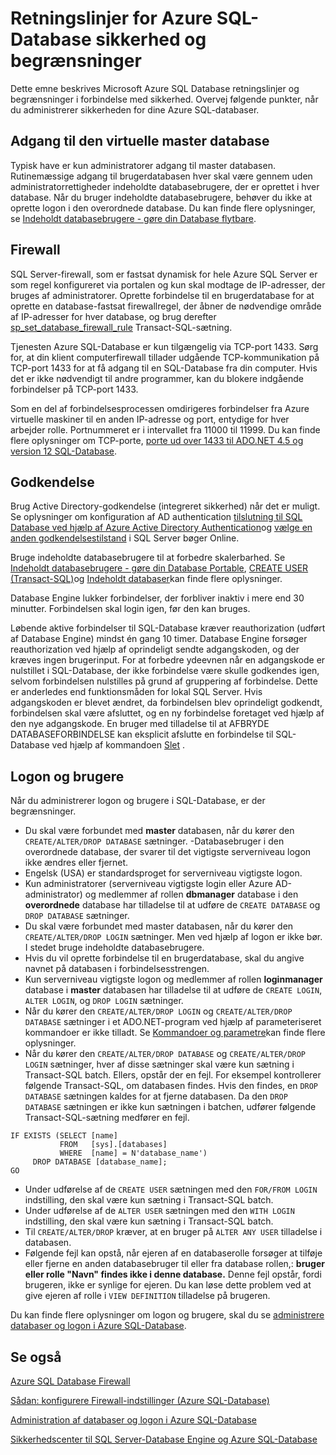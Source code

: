 <properties
   pageTitle="Retningslinjer for Azure SQL Database sikkerhed og begrænsninger | Microsoft Azure"
   description="Få mere at vide om Microsoft Azure SQL Database retningslinjer og begrænsninger i forbindelse med sikkerhed."
   services="sql-database"
   documentationCenter=""
   authors="BYHAM"
   manager="jhubbard"
   editor=""
   tags=""/>

<tags
   ms.service="sql-database"
   ms.devlang="na"
   ms.topic="article"
   ms.tgt_pltfrm="na"
   ms.workload="data-management"
   ms.date="10/18/2016"
   ms.author="rickbyh"/>

# <a name="azure-sql-database-security-guidelines-and-limitations"></a>Retningslinjer for Azure SQL-Database sikkerhed og begrænsninger

Dette emne beskrives Microsoft Azure SQL Database retningslinjer og begrænsninger i forbindelse med sikkerhed. Overvej følgende punkter, når du administrerer sikkerheden for dine Azure SQL-databaser.

## <a name="access-to-the-virtual-master-database"></a>Adgang til den virtuelle master database

Typisk have er kun administratorer adgang til master databasen. Rutinemæssige adgang til brugerdatabasen hver skal være gennem uden administratorrettigheder indeholdte databasebrugere, der er oprettet i hver database. Når du bruger indeholdte databasebrugere, behøver du ikke at oprette logon i den overordnede database. Du kan finde flere oplysninger, se [Indeholdt databasebrugere - gøre din Database flytbare](https://msdn.microsoft.com/library/ff929188.aspx).


## <a name="firewall"></a>Firewall

SQL Server-firewall, som er fastsat dynamisk for hele Azure SQL Server er som regel konfigureret via portalen og kun skal modtage de IP-adresser, der bruges af administratorer. Oprette forbindelse til en brugerdatabase for at oprette en database-fastsat firewallregel, der åbner de nødvendige område af IP-adresser for hver database, og brug derefter [sp_set_database_firewall_rule](https://msdn.microsoft.com/library/dn270010.aspx) Transact-SQL-sætning.

Tjenesten Azure SQL-Database er kun tilgængelig via TCP-port 1433. Sørg for, at din klient computerfirewall tillader udgående TCP-kommunikation på TCP-port 1433 for at få adgang til en SQL-Database fra din computer. Hvis det er ikke nødvendigt til andre programmer, kan du blokere indgående forbindelser på TCP-port 1433. 

Som en del af forbindelsesprocessen omdirigeres forbindelser fra Azure virtuelle maskiner til en anden IP-adresse og port, entydige for hver arbejder rolle. Portnummeret er i intervallet fra 11000 til 11999. Du kan finde flere oplysninger om TCP-porte, [porte ud over 1433 til ADO.NET 4.5 og version 12 SQL-Database](sql-database-develop-direct-route-ports-adonet-v12.md).


## <a name="authentication"></a>Godkendelse

Brug Active Directory-godkendelse (integreret sikkerhed) når det er muligt. Se oplysninger om konfiguration af AD authentication [tilslutning til SQL Database ved hjælp af Azure Active Directory Authentication](sql-database-aad-authentication.md)og [vælge en anden godkendelsestilstand](https://msdn.microsoft.com/library/ms144284.aspx) i SQL Server bøger Online. 

Bruge indeholdte databasebrugere til at forbedre skalerbarhed. Se [Indeholdt databasebrugere - gøre din Database Portable](https://msdn.microsoft.com/library/ff929188.aspx), [CREATE USER (Transact-SQL)](https://technet.microsoft.com/library/ms173463.aspx)og [Indeholdt databaser](https://technet.microsoft.com/library/ff929071.aspx)kan finde flere oplysninger.

Database Engine lukker forbindelser, der forbliver inaktiv i mere end 30 minutter. Forbindelsen skal login igen, før den kan bruges.

Løbende aktive forbindelser til SQL-Database kræver reauthorization (udført af Database Engine) mindst én gang 10 timer. Database Engine forsøger reauthorization ved hjælp af oprindeligt sendte adgangskoden, og der kræves ingen brugerinput. For at forbedre ydeevnen når en adgangskode er nulstillet i SQL-Database, der ikke forbindelse være skulle godkendes igen, selvom forbindelsen nulstilles på grund af gruppering af forbindelse. Dette er anderledes end funktionsmåden for lokal SQL Server. Hvis adgangskoden er blevet ændret, da forbindelsen blev oprindeligt godkendt, forbindelsen skal være afsluttet, og en ny forbindelse foretaget ved hjælp af den nye adgangskode. En bruger med tilladelse til at AFBRYDE DATABASEFORBINDELSE kan eksplicit afslutte en forbindelse til SQL-Database ved hjælp af kommandoen [Slet](https://msdn.microsoft.com/library/ms173730.aspx) .

## <a name="logins-and-users"></a>Logon og brugere

Når du administrerer logon og brugere i SQL-Database, er der begrænsninger.


- Du skal være forbundet med **master** databasen, når du kører den ``CREATE/ALTER/DROP DATABASE`` sætninger. -Databasebruger i den overordnede database, der svarer til det vigtigste serverniveau logon ikke ændres eller fjernet. 
- Engelsk (USA) er standardsproget for serverniveau vigtigste logon.
- Kun administratorer (serverniveau vigtigste login eller Azure AD-administrator) og medlemmer af rollen **dbmanager** database i den **overordnede** database har tilladelse til at udføre de ``CREATE DATABASE`` og ``DROP DATABASE`` sætninger.
- Du skal være forbundet med master databasen, når du kører den ``CREATE/ALTER/DROP LOGIN`` sætninger. Men ved hjælp af logon er ikke bør. I stedet bruge indeholdte databasebrugere.
- Hvis du vil oprette forbindelse til en brugerdatabase, skal du angive navnet på databasen i forbindelsesstrengen.
- Kun serverniveau vigtigste logon og medlemmer af rollen **loginmanager** database i **master** databasen har tilladelse til at udføre de ``CREATE LOGIN``, ``ALTER LOGIN``, og ``DROP LOGIN`` sætninger.
- Når du kører den ``CREATE/ALTER/DROP LOGIN`` og ``CREATE/ALTER/DROP DATABASE`` sætninger i et ADO.NET-program ved hjælp af parameteriseret kommandoer er ikke tilladt. Se [Kommandoer og parametre](https://msdn.microsoft.com/library/ms254953.aspx)kan finde flere oplysninger.
- Når du kører den ``CREATE/ALTER/DROP DATABASE`` og ``CREATE/ALTER/DROP LOGIN`` sætninger, hver af disse sætninger skal være kun sætning i Transact-SQL batch. Ellers, opstår der en fejl. For eksempel kontrollerer følgende Transact-SQL, om databasen findes. Hvis den findes, en ``DROP DATABASE`` sætningen kaldes for at fjerne databasen. Da den ``DROP DATABASE`` sætningen er ikke kun sætningen i batchen, udfører følgende Transact-SQL-sætning medfører en fejl.

```
IF EXISTS (SELECT [name]
           FROM   [sys].[databases]
           WHERE  [name] = N'database_name')
     DROP DATABASE [database_name];
GO
```

- Under udførelse af de ``CREATE USER`` sætningen med den ``FOR/FROM LOGIN`` indstilling, den skal være kun sætning i Transact-SQL batch.
- Under udførelse af de ``ALTER USER`` sætningen med den ``WITH LOGIN`` indstilling, den skal være kun sætning i Transact-SQL batch.
- Til ``CREATE/ALTER/DROP`` kræver, at en bruger på ``ALTER ANY USER`` tilladelse i databasen.
- Følgende fejl kan opstå, når ejeren af en databaserolle forsøger at tilføje eller fjerne en anden databasebruger til eller fra database rollen,: **bruger eller rolle "Navn" findes ikke i denne database.** Denne fejl opstår, fordi brugeren, ikke er synlige for ejeren. Du kan løse dette problem ved at give ejeren af rolle i ``VIEW DEFINITION`` tilladelse på brugeren. 

Du kan finde flere oplysninger om logon og brugere, skal du se [administrere databaser og logon i Azure SQL-Database](sql-database-manage-logins.md).


## <a name="see-also"></a>Se også

[Azure SQL Database Firewall](sql-database-firewall-configure.md)

[Sådan: konfigurere Firewall-indstillinger (Azure SQL-Database)](sql-database-configure-firewall-settings.md)

[Administration af databaser og logon i Azure SQL-Database](sql-database-manage-logins.md)

[Sikkerhedscenter til SQL Server-Database Engine og Azure SQL-Database](https://msdn.microsoft.com/library/bb510589)
